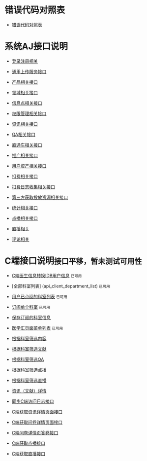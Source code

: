 # 错误代码对照表

- [错误代码对照表](error_intruduce)

# 系统AJ接口说明

- [登录注册相关](api_login)
- [通用上传服务接口](api_upload)
- [产品相关接口](api_product)
- [领域相关接口](api_ta)
- [信息点相关接口](api_keyword)
- [权限管理相关接口](api_manage)
- [资讯相关接口](api_essay)
- [QA相关接口](api_qa)

- [直通车相关接口](api_instantAd)
- [推广相关接口](api_promotion)
- [用户资产相关接口](api_assets)
- [扣费相关接口](api_charg)
- [扣费日志收集相关接口](api_consum)
- [第三方获取投放资源相关接口](api_source)
- [统计相关接口](api_statistics)

- [点播相关接口](api_vod)
- [直播相关](api_lvb)
- [评论相关](api_comment)

# C端接口说明`接口平移，暂未测试可用性`
- [C端医生信息转换IDB用户信息](api_client_initdoctor)  `已可用`
- [全部科室列表] (api_client_department_list) `已可用`
- [用户已点阅的科室列表](api_client_user_attention_department)   `已可用`
- [订阅单个科室](api_client_attention_department) `已可用`
- [保存订阅的科室信息](api_client_save_attention_department)
- [医学汇页面菜单列表](api_client_menulist) `已可用`
- [根据科室筛选内容](api/client/department/subject/list)
- [根据科室筛选文献](api/client/department/subject/essay/list)
- [根据科室筛选QA](api/client/department/subject/qa/list)
- [根据科室筛选点播](api/client/department/subject/vod/list)
- [根据科室筛选直播](api/client/department/subject/lvb/list)
- [资讯（文献）详情](api_client_literature_info) 
- [同步C端访问日志接口](api_client_promotion_clientlog)
- [C端获取资讯详情页面接口](api_client_department_subject_essay_detail)
- [C端获取问卷详情页面接口](api_client_department_subject_qa_detail)
- [C端问卷详情页答卷接口](api_client_department_subject_qa_survey)
- [C端获取点播接口](api_client_department_subject_vod)

- [C端获取直播接口](api_client_department_subject_lvb)